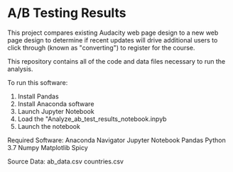# A/B Testing Results
This project compares existing Audacity web page design to a new web page design to determine if recent updates will drive additional users to click through (known as "converting") to register for the course.

This repository contains all of the code and data files necessary to run the analysis.

To run this software:
1) Install Pandas
2) Install Anaconda software
3) Launch Jupyter Notebook
4) Load the "Analyze_ab_test_results_notebook.inpyb
5) Launch the notebook

Required Software:
Anaconda Navigator
Jupyter Notebook
Pandas
Python 3.7
Numpy
Matplotlib
Spicy

Source Data:
ab_data.csv
countries.csv
